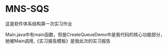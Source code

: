 # MNS-SQS
这是软件体系结构第一次实习作业

Main.java中有main函数，但是CreateQueueDemo中是我代码的核心功能部分，她被Main调用,《实习报告模板》是我此次的实习报告
